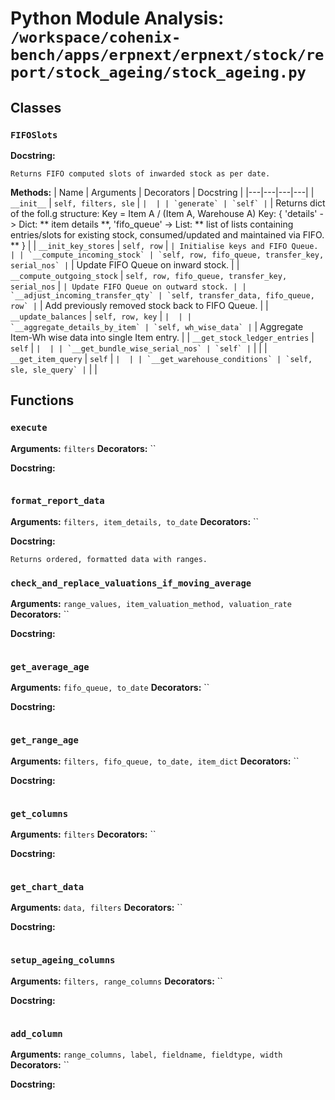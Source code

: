 # Python Module Analysis: `/workspace/cohenix-bench/apps/erpnext/erpnext/stock/report/stock_ageing/stock_ageing.py`

## Classes

### `FIFOSlots`


**Docstring:**
```
Returns FIFO computed slots of inwarded stock as per date.
```

**Methods:**
| Name | Arguments | Decorators | Docstring |
|---|---|---|---|
| `__init__` | `self, filters, sle` | `` |  |
| `generate` | `self` | `` | Returns dict of the foll.g structure:
Key = Item A / (Item A, Warehouse A)
Key: {
        'details' -> Dict: ** item details **,
        'fifo_queue' -> List: ** list of lists containing entries/slots for existing stock,
                consumed/updated and maintained via FIFO. **
} |
| `__init_key_stores` | `self, row` | `` | Initialise keys and FIFO Queue. |
| `__compute_incoming_stock` | `self, row, fifo_queue, transfer_key, serial_nos` | `` | Update FIFO Queue on inward stock. |
| `__compute_outgoing_stock` | `self, row, fifo_queue, transfer_key, serial_nos` | `` | Update FIFO Queue on outward stock. |
| `__adjust_incoming_transfer_qty` | `self, transfer_data, fifo_queue, row` | `` | Add previously removed stock back to FIFO Queue. |
| `__update_balances` | `self, row, key` | `` |  |
| `__aggregate_details_by_item` | `self, wh_wise_data` | `` | Aggregate Item-Wh wise data into single Item entry. |
| `__get_stock_ledger_entries` | `self` | `` |  |
| `__get_bundle_wise_serial_nos` | `self` | `` |  |
| `__get_item_query` | `self` | `` |  |
| `__get_warehouse_conditions` | `self, sle, sle_query` | `` |  |





## Functions

### `execute`
**Arguments:** `filters`
**Decorators:** ``

**Docstring:**
```

```
### `format_report_data`
**Arguments:** `filters, item_details, to_date`
**Decorators:** ``

**Docstring:**
```
Returns ordered, formatted data with ranges.
```
### `check_and_replace_valuations_if_moving_average`
**Arguments:** `range_values, item_valuation_method, valuation_rate`
**Decorators:** ``

**Docstring:**
```

```
### `get_average_age`
**Arguments:** `fifo_queue, to_date`
**Decorators:** ``

**Docstring:**
```

```
### `get_range_age`
**Arguments:** `filters, fifo_queue, to_date, item_dict`
**Decorators:** ``

**Docstring:**
```

```
### `get_columns`
**Arguments:** `filters`
**Decorators:** ``

**Docstring:**
```

```
### `get_chart_data`
**Arguments:** `data, filters`
**Decorators:** ``

**Docstring:**
```

```
### `setup_ageing_columns`
**Arguments:** `filters, range_columns`
**Decorators:** ``

**Docstring:**
```

```
### `add_column`
**Arguments:** `range_columns, label, fieldname, fieldtype, width`
**Decorators:** ``

**Docstring:**
```

```

